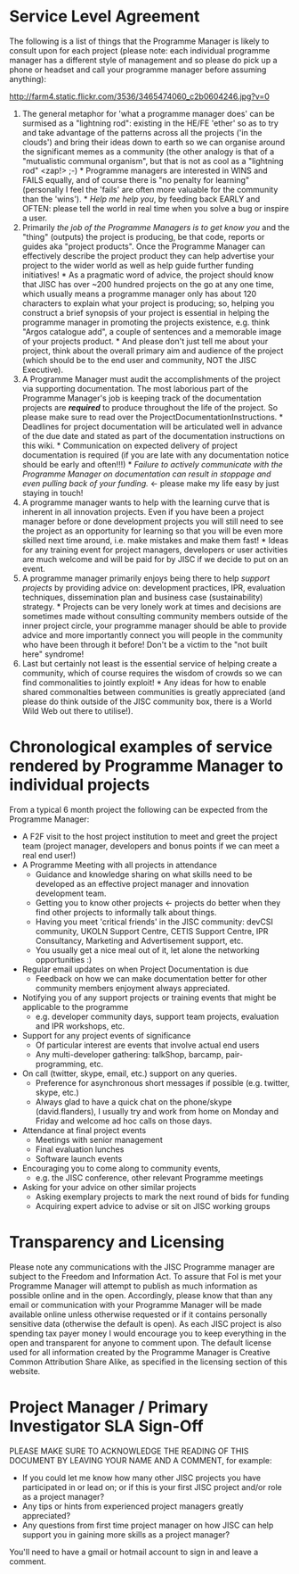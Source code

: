 # Service Level Agreement #

The following is a list of things that the Programme Manager is likely to consult upon for each project (please note: each individual programme manager has a different style of management and so please do pick up a phone or headset and call your programme manager before assuming anything):

http://farm4.static.flickr.com/3536/3465474060_c2b0604246.jpg?v=0

  1. The general metaphor for 'what a programme manager does' can be surmised as a "lightning rod": existing in the HE/FE 'ether' so as to try and take advantage of the patterns across all the projects ('in the clouds') and bring their ideas down to earth so we can organise around the significant memes as a community (the other analogy is that of a "mutualistic communal organism", but that is not as cool as a "lightning rod" <zap!> ;-)
    * Programme managers are interested in WINS and FAILS equally, and of course there is "no penalty for learning" (personally I feel the 'fails' are often more valuable for the community than the 'wins').
    * _Help me help you_, by feeding back EARLY and OFTEN: please tell the world in real time when you solve a bug or inspire a user.
  1. Primarily _the job of the Programme Managers is to get know you_ and the "thing" (outputs) the project is producing, be that code, reports or guides aka "project products".  Once the Programme Manager can effectively describe the project product they can help advertise your project to the wider world as well as help guide further funding initiatives!
    * As a pragmatic word of advice, the project should know that JISC has over ~200 hundred projects on the go at any one time, which usually means a programme manager only has about 120 characters to explain what your project is producing; so, helping you construct a brief synopsis of your project is essential in helping the programme manager in promoting the projects existence, e.g. think "Argos catalogue add", a couple of sentences and a memorable image of your projects product.
    * And please don't just tell me about your project, think about the overall primary aim and audience of the project (which should be to the end user and community, NOT the JISC Executive).
  1. A Programme Manager must audit the accomplishments of the project via supporting documentation.  The most laborious part of the Programme Manager's job is keeping track of the documentation projects are _**required**_ to produce throughout the life of the project.  So please make sure to read over the ProjectDocumentationInstructions.
    * Deadlines for project documentation will be articulated well in advance of the due date and stated as part of the documentation instructions on this wiki.
    * Communication on expected delivery of project documentation is required (if you are late with any documentation notice should be early and often!!!)
    * _Failure to actively communicate with the Programme Manager on documentation can result in stoppage and even pulling back of your funding._ <- please make my life easy by just staying in touch!
  1. A programme manager wants to help with the learning curve that is inherent in all innovation projects.  Even if you have been a project manager before or done development projects you will still need to see the project as an opportunity for learning so that you will be even more skilled next time around, i.e. make mistakes and make them fast!
    * Ideas for any training event for project managers, developers or user activities are much welcome and will be paid for by JISC if we decide to put on an event.
  1. A programme manager primarily enjoys being there to help _support projects_ by providing advice on: development practices, IPR, evaluation techniques, dissemination plan and business case (sustainability) strategy.
    * Projects can be very lonely work at times and decisions are sometimes made without consulting community members outside of the inner project circle, your programme manager should be able to provide advice and more importantly connect you will people in the community who have been through it before! Don't be a victim to the "not built here" syndrome!
  1. Last but certainly not least is the essential service of helping create a community, which of course requires the wisdom of crowds so we can find commonalities to jointly exploit!
    * Any ideas for how to enable shared commonalties between communities is greatly appreciated (and please do think outside of the JISC community box, there is a World Wild Web out there to utilise!).

# Chronological examples of service rendered by Programme Manager to individual projects #

From a typical 6 month project the following can be expected from the Programme Manager:
  * A F2F visit to the host project institution to meet and greet the project team (project manager, developers and bonus points if we can meet a real end user!)
  * A Programme Meeting with all projects in attendance
    * Guidance and knowledge sharing on what skills need to be developed as an effective project manager and innovation development team.
    * Getting you to know other projects <- projects do better when they find other projects to informally talk about things.
    * Having you meet 'critical friends' in the JISC community: devCSI community, UKOLN Support Centre, CETIS Support Centre, IPR Consultancy, Marketing and Advertisement support, etc.
    * You usually get a nice meal out of it, let alone the networking opportunities :)
  * Regular email updates on when Project Documentation is due
    * Feedback on how we can make documentation better for other community members enjoyment always appreciated.
  * Notifying you of any support projects or training events that might be applicable to the programme
    * e.g. developer community days, support team projects, evaluation and IPR workshops, etc.
  * Support for any project events of significance
    * Of particular interest are events that involve actual end users
    * Any multi-developer gathering: talkShop, barcamp, pair-programming, etc.
  * On call (twitter, skype, email, etc.) support on any queries.
    * Preference for asynchronous short messages if possible (e.g. twitter, skype, etc.)
    * Always glad to have a quick chat on the phone/skype (david.flanders), I usually try and work from home on Monday and Friday and welcome ad hoc calls on those days.
  * Attendance at final project events
    * Meetings with senior management
    * Final evaluation lunches
    * Software launch events
  * Encouraging you to come along to community events,
    * e.g. the JISC conference, other relevant Programme meetings
  * Asking for your advice on other similar projects
    * Asking exemplary projects to mark the next round of bids for funding
    * Acquiring expert advice to advise or sit on JISC working groups

# Transparency and Licensing #
Please note any communications with the JISC Programme manager are subject to the Freedom and Information Act.  To assure that FoI is met your Programme Manager will attempt to publish as much information as possible online and in the open.  Accordingly, please know that than any email or communication with your Programme Manager will be made available online unless otherwise requested or if it contains personally sensitive data (otherwise the default is open).  As each JISC project is also spending tax payer money I would encourage you to keep everything in the open and transparent for anyone to comment upon.  The default license used for all information created by the Programme Manager is Creative Common Attribution Share Alike, as specified in the licensing section of this website.

# Project Manager / Primary Investigator SLA Sign-Off #
PLEASE MAKE SURE TO ACKNOWLEDGE THE READING OF THIS DOCUMENT BY LEAVING YOUR NAME AND A COMMENT, for example:
  * If you could let me know how many other JISC projects you have participated in or lead on; or if this is your first JISC project and/or role as a project manager?
  * Any tips or hints from experienced project managers greatly appreciated?
  * Any questions from first time project manager on how JISC can help support you in gaining more skills as a project manager?

You'll need to have a gmail or hotmail account to sign in and leave a comment.
